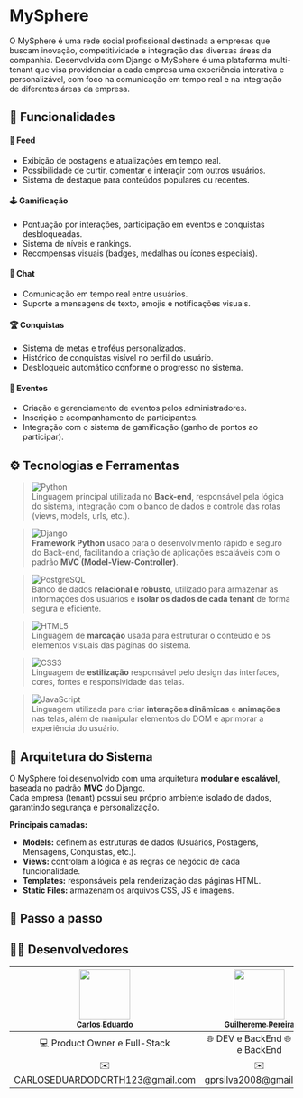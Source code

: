 # MySphere
 O MySphere é uma rede social profissional destinada a empresas que buscam inovação, competitividade e integração das diversas áreas da companhia. Desenvolvida com Django o MySphere é uma plataforma multi-tenant que visa providenciar a cada empresa uma experiência interativa e personalizável, com foco na comunicação em tempo real e na integração de diferentes áreas da empresa.

## 🚀 Funcionalidades

#### 📰 Feed
- Exibição de postagens e atualizações em tempo real.  
- Possibilidade de curtir, comentar e interagir com outros usuários.  
- Sistema de destaque para conteúdos populares ou recentes.  

#### 🕹️ Gamificação
- Pontuação por interações, participação em eventos e conquistas desbloqueadas.  
- Sistema de níveis e rankings.  
- Recompensas visuais (badges, medalhas ou ícones especiais).  

#### 💬 Chat
- Comunicação em tempo real entre usuários.  
- Suporte a mensagens de texto, emojis e notificações visuais.  

#### 🏆 Conquistas
- Sistema de metas e troféus personalizados.  
- Histórico de conquistas visível no perfil do usuário.  
- Desbloqueio automático conforme o progresso no sistema.  

#### 🎉 Eventos
- Criação e gerenciamento de eventos pelos administradores.  
- Inscrição e acompanhamento de participantes.  
- Integração com o sistema de gamificação (ganho de pontos ao participar).  

## ⚙️ Tecnologias e Ferramentas

> ![Python](https://img.shields.io/badge/Python-3776AB?style=for-the-badge&logo=python&logoColor=white)  
> Linguagem principal utilizada no **Back-end**, responsável pela lógica do sistema, integração com o banco de dados e controle das rotas (views, models, urls, etc.).

> ![Django](https://img.shields.io/badge/Django-092E20?style=for-the-badge&logo=django&logoColor=white)  
> **Framework Python** usado para o desenvolvimento rápido e seguro do Back-end, facilitando a criação de aplicações escaláveis com o padrão **MVC (Model-View-Controller)**.

> ![PostgreSQL](https://img.shields.io/badge/PostgreSQL-316192?style=for-the-badge&logo=postgresql&logoColor=white)  
> Banco de dados **relacional e robusto**, utilizado para armazenar as informações dos usuários e **isolar os dados de cada tenant** de forma segura e eficiente.

> ![HTML5](https://img.shields.io/badge/HTML5-E34F26?style=for-the-badge&logo=html5&logoColor=white)  
> Linguagem de **marcação** usada para estruturar o conteúdo e os elementos visuais das páginas do sistema.

> ![CSS3](https://img.shields.io/badge/CSS3-1572B6?style=for-the-badge&logo=css3&logoColor=white)  
> Linguagem de **estilização** responsável pelo design das interfaces, cores, fontes e responsividade das telas.

> ![JavaScript](https://img.shields.io/badge/JavaScript-F7DF1E?style=for-the-badge&logo=javascript&logoColor=black)  
> Linguagem utilizada para criar **interações dinâmicas** e **animações** nas telas, além de manipular elementos do DOM e aprimorar a experiência do usuário.

## 🧩 Arquitetura do Sistema

O MySphere foi desenvolvido com uma arquitetura **modular e escalável**, baseada no padrão **MVC** do Django.  
Cada empresa (tenant) possui seu próprio ambiente isolado de dados, garantindo segurança e personalização.

**Principais camadas:**
- **Models:** definem as estruturas de dados (Usuários, Postagens, Mensagens, Conquistas, etc.).
- **Views:** controlam a lógica e as regras de negócio de cada funcionalidade.
- **Templates:** responsáveis pela renderização das páginas HTML.
- **Static Files:** armazenam os arquivos CSS, JS e imagens.

## 🧠 Passo a passo

## 👨‍💻 Desenvolvedores

| [<img src="https://github.com/cDorth.png" width=90><br><sub>**Carlos Eduardo**</sub>](https://github.com/cDorth) | [<img src="https://github.com/gprsilva.png" width=90><br><sub>**Guilhereme Pereira**</sub>](https://github.com/gprsilva) |[<img src="https://github.com/pe-odake.png" width=90><br><sub>**Pedro Odake**</sub>](https://github.com/pe-odake) |[<img src="https://github.com/DaviTorralvo.png" width=90><br><sub>**Davi Torralvo**</sub>](https://github.com/DaviTorralvo) |
|:---:|:---:|:---:|:---:|
| 💻 Product Owner e Full-Stack | 🌐 DEV e BackEnd 🌐 DEV e BackEnd |🎨 Scrum Master e FrontEnd |
| ✉️ [CARLOSEDUARDODORTH123@gmail.com](mailto:CARLOSEDUARDODORTH123@gmail.com) | ✉️ [gprsilva2008@gmail.com](mailto:gprsilva2008@gmail.com) | ✉️ [pedroodake@gmail.com](mailto:pedroodake@gmail.com) | ✉️ [torralvodavi@gmail.com](mailto:torralvodavi@gmail.com) |
